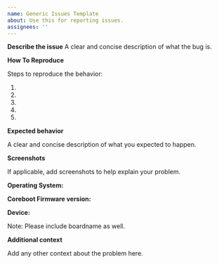 ```yaml
---
name: Generic Issues Template
about: Use this for reporting issues.
assignees: ''
---
```



**Describe the issue**
A clear and concise description of what the bug is.


**How To Reproduce**

Steps to reproduce the behavior:

1. 
2.
3.
4.
5. 

**Expected behavior**

A clear and concise description of what you expected to happen.


**Screenshots**

If applicable, add screenshots to help explain your problem.



**Operating System:**




**Coreboot Firmware version:**




**Device:**
 
 Note: Please include boardname as well.




**Additional context**

Add any other context about the problem here.








